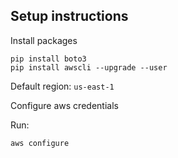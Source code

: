 ## Setup instructions

Install packages

```
pip install boto3
pip install awscli --upgrade --user
```

Default region: `us-east-1`

Configure aws credentials

Run: 
```
aws configure
```